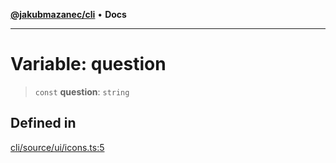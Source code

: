 [**@jakubmazanec/cli**](../../../README.md) • **Docs**

---

# Variable: question

> `const` **question**: `string`

## Defined in

[cli/source/ui/icons.ts:5](https://github.com/jakubmazanec/tools/blob/6ed2cc9bf798455a62cfc34def34fef748169fa2/packages/cli/source/ui/icons.ts#L5)
